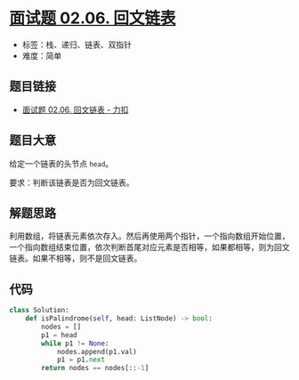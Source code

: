 # [面试题 02.06. 回文链表](https://leetcode.cn/problems/palindrome-linked-list-lcci/)

- 标签：栈、递归、链表、双指针
- 难度：简单

## 题目链接

- [面试题 02.06. 回文链表 - 力扣](https://leetcode.cn/problems/palindrome-linked-list-lcci/)

## 题目大意

给定一个链表的头节点 `head`。

要求：判断该链表是否为回文链表。

## 解题思路

利用数组，将链表元素依次存入。然后再使用两个指针，一个指向数组开始位置，一个指向数组结束位置，依次判断首尾对应元素是否相等，如果都相等，则为回文链表。如果不相等，则不是回文链表。

## 代码

```python
class Solution:
    def isPalindrome(self, head: ListNode) -> bool:
        nodes = []
        p1 = head
        while p1 != None:
            nodes.append(p1.val)
            p1 = p1.next
        return nodes == nodes[::-1]
```

